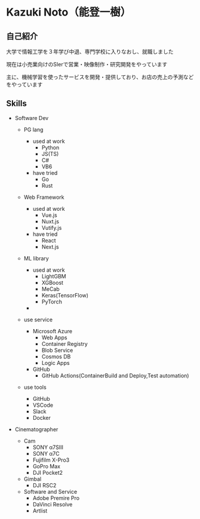 # Kazuki Noto（能登一樹）

## 自己紹介

大学で情報工学を３年学び中退、専門学校に入りなおし、就職しました

現在は小売業向けのSIerで営業・映像制作・研究開発をやっています

主に、機械学習を使ったサービスを開発・提供しており、お店の売上の予測などをやっています




## Skills
- Software Dev

  - PG lang
    - used at work
      - Python
      - JS(TS)
      - C#
      - VB6
    - have tried
      - Go
      - Rust

  - Web Framework
    - used at work
      - Vue.js
      - Nuxt.js
      - Vutify.js
    - have tried
      - React
      - Next.js

  - ML library
    - used at work
      - LightGBM
      - XGBoost
      - MeCab
      - Keras(TensorFlow)
      - PyTorch
    - 

  - use service
    - Microsoft Azure
      - Web Apps
      - Container Registry
      - Blob Service
      - Cosmos DB
      - Logic Apps
    - GitHub
      - GitHub Actions(ContainerBuild and Deploy,Test automation)

  - use tools
    - GitHub
    - VSCode
    - Slack
    - Docker

- Cinematographer
  - Cam
    - SONY α7SⅢ
    - SONY α7C
    - Fujifilm X-Pro3
    - GoPro Max
    - DJI Pocket2
  - Gimbal
    - DJI RSC2
  - Software and Service
    - Adobe Premire Pro
    - DaVinci Resolve
    - Artlist
